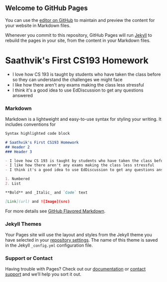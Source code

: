 ## Welcome to GitHub Pages

You can use the [editor on GitHub](https://github.com/kalutes/CS193_Fall18_Lab1/edit/master/index.md) to maintain and preview the content for your website in Markdown files.

Whenever you commit to this repository, GitHub Pages will run [Jekyll](https://jekyllrb.com/) to rebuild the pages in your site, from the content in your Markdown files.

# Saathvik's First CS193 Homework

- I love how CS 193 is taught by students who have taken the class before so they can understand the challenges we might face
- I like how there aren't any exams making the class less stressful
- I think it's a good idea to use EdDiscussion to get any questions answered

### Markdown

Markdown is a lightweight and easy-to-use syntax for styling your writing. It includes conventions for

```markdown
Syntax highlighted code block

# Saathvik's First CS193 Homework
## Header 2
### Header 3

- I love how CS 193 is taught by students who have taken the class before so they can understand the challenges we might face
- I like how there aren't any exams making the class less stressful
- I think it's a good idea to use EdDiscussion to get any questions answered

1. Numbered
2. List

**Bold** and _Italic_ and `Code` text

[Link](url) and ![Image](src)
```

For more details see [GitHub Flavored Markdown](https://guides.github.com/features/mastering-markdown/).

### Jekyll Themes

Your Pages site will use the layout and styles from the Jekyll theme you have selected in your [repository settings](https://github.com/kalutes/CS193_Fall18_Lab1/settings). The name of this theme is saved in the Jekyll `_config.yml` configuration file.

### Support or Contact

Having trouble with Pages? Check out our [documentation](https://help.github.com/categories/github-pages-basics/) or [contact support](https://github.com/contact) and we’ll help you sort it out.

